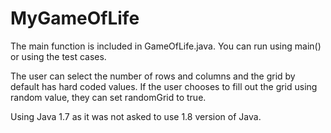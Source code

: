 # MyGameOfLife
The main function is included in GameOfLife.java. You can run using main() or using the test cases.

The user can select the number of rows and columns and the grid by default has hard coded values. If the user chooses to fill out the grid using random value, they can set randomGrid to true.

Using Java 1.7 as it was not asked to use 1.8 version of Java.